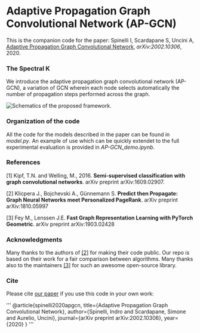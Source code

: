 # Adaptive Propagation Graph Convolutional Network (AP-GCN)

This is the companion code for the paper:
Spinelli I, Scardapane S, Uncini A, [Adaptive Propagation Graph Convolutional Network](https://arxiv.org/abs/2002.10306), *arXiv:2002.10306*, 2020.

### The Spectral K

We introduce the adaptive propagation graph convolutional network (AP-GCN), a variation of GCN wherein each node selects automatically the number of propagation steps performed across the graph.

![Schematics of the proposed framework.](https://github.com/spindro/AP-GCN/blob/master/apgcn.png)

### Organization of the code

All the code for the models described in the paper can be found in *model.py*. An example of use which can be quickly extendet to the full experimental evaluation is provided in *AP-GCN_demo.ipynb*.

### References

[1] Kipf, T.N. and Welling, M., 2016. **Semi-supervised classification with graph convolutional networks**. arXiv preprint arXiv:1609.02907.


[2] Klicpera J., Bojchevski A., Günnemann S. **Predict then Propagate: Graph Neural Networks meet Personalized PageRank**. arXiv preprint arXiv:1810.05997


[3] Fey M., Lenssen J.E. **Fast Graph Representation Learning with PyTorch Geometric**. arXiv preprint arXiv:1903.02428


### Acknowledgments

Many thanks to the authors of [[2]](https://github.com/klicperajo/ppnp) for making their code public. Our repo is based on their work for a fair comparison between algorithms.
Many thanks also to the maintainers [[3]](https://github.com/rusty1s/pytorch_geometric) for such an awesome open-source library.


### Cite

Please cite [our paper](https://arxiv.org/abs/2002.10306) if you use this code in your own work:

'''
@article{spinelli2020apgcn,
  title={Adaptive Propagation Graph Convolutional Network},
  author={Spinelli, Indro and Scardapane, Simone and Aurelio, Uncini},
  journal={arXiv preprint arXiv:2002.10306},
  year={2020}
}
'''
